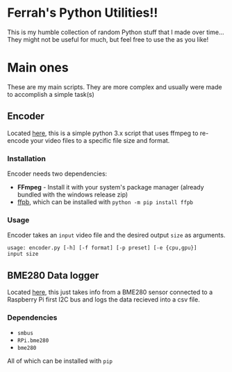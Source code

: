 # Ferrah's Python Utilities!!

This is my humble collection of random Python stuff that I made over time...
They might not be useful for much, but feel free to use the as you like!


# Main ones

These are my main scripts. They are more complex and usually were made to accomplish a simple task(s)

## Encoder

Located [here](https://github.com/DatCrazyDelphox/python_stuff/blob/main/Utilities/encode.py), this is a simple python 3.x script that uses ffmpeg to re-encode your video files to a specific file size and format.

### Installation
Encoder needs two dependencies: 
- **FFmpeg** - Install it with your system's package manager (already bundled with the windows release zip)
-  [ffpb](https://github.com/althonos/ffpb), which can be installed with `python -m pip install ffpb`

### Usage
Encoder takes an `input` video file and the desired output `size` as arguments.

<code>usage: encoder.py [-h] [-f format] [-p preset] [-e {cpu,gpu}] input size</code>

## BME280 Data logger

Located [here](https://github.com/DatCrazyDelphox/python_stuff/blob/main/Sensors/sensor.py), this just takes info from a BME280 sensor connected to a Raspberry Pi first I2C bus and logs the data recieved into a csv file.

### Dependencies
- `smbus`
- `RPi.bme280`
- `bme280`

All of which can be installed with `pip`
